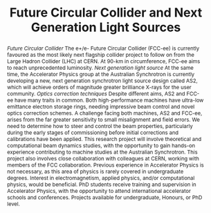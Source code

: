 ---
title: Future Circular Collider and Next Generation Light Sources 


summary: 'Commissioning optics: larger dynamic aperture and Touschek lifetime for the (temporary) cost of larger horizontal emittance in 4th generation light sources'
abstract: '*Future Circular Collider*
The e+/e- Future Circular Collider (FCC-ee) is currently favoured as the most likely next flagship collider project to follow on from the Large Hadron Collider (LHC) at CERN. At 90-km in circumference, FCC-ee aims to reach unprecedented luminosity.

*Next generation light source*
At the same time, the Accelerator Physics group at the Australian Synchrotron is currently developing a new, next generation synchrotron light source design called AS2, which will achieve orders of magnitude greater brilliance X-rays for the user community. 

*Optics correction techniques*
Despite different aims, AS2 and FCC-ee have many traits in common. Both high-performance machines have ultra-low emittance electron storage rings, needing impressive beam control and novel optics correction schemes. 
A challenge facing both machines, AS2 and FCC-ee, arises from the far greater sensitivity to small misalignment and field errors. We need to determine how to steer and control the beam properties, particularly during the early stages of commissioning before initial corrections and calibrations have been applied. 
This research project will involve theoretical and computational beam dynamics studies, with the opportunity to gain hands-on experience contributing to machine studies at the Australian Synchrotron. This project also involves close collaboration with colleagues at CERN, working with members of the FCC collaboration. 
Previous experience in Accelerator Physics is not necessary, as this area of physics is rarely covered in undergraduate degrees. Interest in electromagnetism, applied physics, and/or computational physics, would be beneficial. PhD students receive training and supervision in Accelerator Physics, with the opportunity to attend international accelerator schools and conferences. 
Projects available for undergraduate, Honours, or PhD level. 
'

authors:
  - admin

tags: []

# Is this a featured talk? (true/false)
featured: false

image:
  caption: 'Image credit: [**Unsplash**](https://unsplash.com/photos/bzdhc5b3Bxs)'
  focal_point: Right

links:
#  - icon: twitter
#    icon_pack: fab
#    name: Follow
#    url: https://twitter.com/georgecushen
url_code: ''
url_pdf: ''
url_slides: ''
url_video: ''

# Markdown Slides (optional).
#   Associate this talk with Markdown slides.
#   Simply enter your slide deck's filename without extension.
#   E.g. `slides = "example-slides"` references `content/slides/example-slides.md`.
#   Otherwise, set `slides = ""`.
slides: ""

# Projects (optional).
#   Associate this post with one or more of your projects.
#   Simply enter your project's folder or file name without extension.
#   E.g. `projects = ["internal-project"]` references `content/project/deep-learning/index.md`.
#   Otherwise, set `projects = []`.
projects:
  - FCC_ee
---